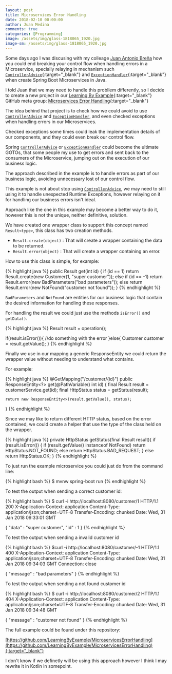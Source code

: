 ```yaml
---
layout: post
title: Microservices Error Handling
date: 2018-02-10 00:00:00
author: Juan Medina
comments: true
categories: [Programming]
image: /assets/img/glass-1818065_1920.jpg
image-sm: /assets/img/glass-1818065_1920.jpg
---
```


Some days ago I was discusing with my colleage [Juan Antonio Breña](https://twitter.com/juanantoniobm) how you could end breaking your control flow when handling errors in a Microservice, specially relaying in mechanism such [`ControllerAdvice`](https://docs.spring.io/spring/docs/4.3.15.BUILD-SNAPSHOT/javadoc-api/org/springframework/web/bind/annotation/ControllerAdvice.html){:target="_blank"} and [`ExceptionHandler`](https://docs.spring.io/spring/docs/4.3.15.BUILD-SNAPSHOT/javadoc-api/org/springframework/web/bind/annotation/ExceptionHandler.html){:target="_blank"} when create Spring Boot Microservices in Java.



I told Juan that we may need to handle this probllem differently, so I decide to create a new project in our [Learning By Example](https://github.com/LearningByExample){:target="_blank"} GitHub meta group: [Microservices Error Handling](https://github.com/LearningByExample/MicroservicesErrorHandling){:target="_blank"}

The idea behind that project is to check how we could avoid to use [`ControllerAdvice`](https://docs.spring.io/spring/docs/4.3.15.BUILD-SNAPSHOT/javadoc-api/org/springframework/web/bind/annotation/ControllerAdvice.html) and [`ExceptionHandler`](https://docs.spring.io/spring/docs/4.3.15.BUILD-SNAPSHOT/javadoc-api/org/springframework/web/bind/annotation/ExceptionHandler.html), and even checked exceptions when handling errors in our Microservices.

Checked exceptions some times could leak the implementation details of our components, and they could even break our control flow.

Spring [`ControllerAdvice`](https://docs.spring.io/spring/docs/4.3.15.BUILD-SNAPSHOT/javadoc-api/org/springframework/web/bind/annotation/ControllerAdvice.html) or [`ExceptionHandler`](https://docs.spring.io/spring/docs/4.3.15.BUILD-SNAPSHOT/javadoc-api/org/springframework/web/bind/annotation/ExceptionHandler.html) could become the ultimate GOTOs, that some people my use to get errors and sent back to the consumers of the Microservice, jumping out on the execution of our business logic.

The approach described in the example is to handle errors as part of our business logic, avoiding unnecessary lost of our control flow.

This example is not about stop using [`ControllerAdvice`](https://docs.spring.io/spring/docs/4.3.15.BUILD-SNAPSHOT/javadoc-api/org/springframework/web/bind/annotation/ControllerAdvice.html), we may need to still using it to handle unexpected Runtime Exceptions, however relaying on it for handling our business errors isn't ideal.

Approach like the one in this example may become a better way to do it, however this is not the unique, neither definitive, solution.

We have created one wrapper class to support this concept named `Result<type>`, this class has two creation methods.

- `Result.create(object)` : That will create a wrapper containing the data to be returned.
- `Result.error(object)` : That will create a wrapper containing an error.


How to use this class is simple, for example:

{% highlight java %}
  public Result get(int id) {
    if (id == 1) return Result.create(new Customer(1, "super customer"));
    else if (id == -1)
      return Result.error(new BadParameters("bad parameters"));
    else
      return Result.error(new NotFound("customer not found"));
  }
{% endhighlight %}

`BadParameters` and `NotFound` are entities for our business logic that contain the desired information for handling these responses.

For handling the result we could just use the methods `isError()` and `getData()`.

{% highlight java %}
  Result result = operation();

  if(result.isError()){
    //do something with the error
  }else{
    Customer customer = result.getValue();
  }
{% endhighlight %}

Finally we use in our mapping a generic ResponseEntity we could return the wrapper value without needing to understand what contains.

For example:

{% highlight java %}
  @GetMapping("/customer/{id}")
    public ResponseEntity<?> get(@PathVariable() int id) {
    final Result result = customerService.get(id);
    final HttpStatus status = getStatus(result);

    return new ResponseEntity<>(result.getValue(), status);
  }
{% endhighlight %}

Since we may like to return different HTTP status, based on the error contained, we could create a helper that use the type of the class held on the wrapper.

{% highlight java %}
  private HttpStatus getStatus(final Result result){
    if (result.isError()) {
      if (result.getValue() instanceof NotFound)
        return HttpStatus.NOT_FOUND;
      else
        return HttpStatus.BAD_REQUEST;
    } else return HttpStatus.OK;
  }
{% endhighlight %}

To just run the example microservice you could just do from the command line:

{% highlight bash %}
  $ mvnw spring-boot run
{% endhighlight %}

To test the output when sending a correct customer id:

{% highlight bash %}
  $ curl -i http://localhost:8080/customer/1
  HTTP/1.1 200
  X-Application-Context: application
  Content-Type: application/json;charset=UTF-8
  Transfer-Encoding: chunked
  Date: Wed, 31 Jan 2018 09:33:01 GMT

  {
    "data" : "super customer",
    "id" : 1
  }
{% endhighlight %}

To test the output when sending a invalid customer id

{% highlight bash %}
  $curl -i http://localhost:8080/customer/-1
  HTTP/1.1 400
  X-Application-Context: application
  Content-Type: application/json;charset=UTF-8
  Transfer-Encoding: chunked
  Date: Wed, 31 Jan 2018 09:34:03 GMT
  Connection: close

  {
    "message" : "bad parameters"
  }
{% endhighlight %}

To test the output when sending a not found customer id

{% highlight bash %}
  $ curl -i http://localhost:8080/customer/2
  HTTP/1.1 404
  X-Application-Context: application
  Content-Type: application/json;charset=UTF-8
  Transfer-Encoding: chunked
  Date: Wed, 31 Jan 2018 09:34:48 GMT

  {
    "message" : "customer not found"
  }
{% endhighlight %}

The full example could be found under this repository:

[https://github.com/LearningByExample/MicroservicesErrorHandling](https://github.com/LearningByExample/MicroservicesErrorHandling){:target="_blank"}

I don't know if we definetly will be using this approach however I think I may rewrite it in Kotlin in somepoint.

